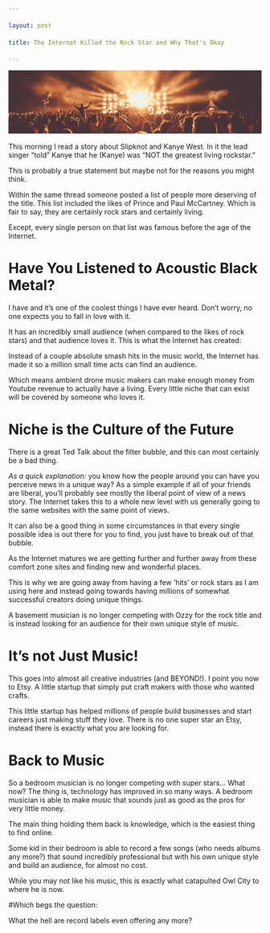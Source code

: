 ```yaml
---

layout: post

title: The Internet Killed the Rock Star and Why That's Okay

---
```


![time](/images/rock.jpg)

This morning I read a story about Slipknot and Kanye West. In it the lead singer “told” Kanye that he (Kanye) was “NOT the greatest living rockstar.”

This is probably a true statement but maybe not for the reasons you might think.

Within the same thread someone posted a list of people more deserving of the title. This list included the likes of Prince and Paul McCartney. Which is fair to say, they are certainly rock stars and certainly living.

Except, every single person on that list was famous before the age of the Internet.

# Have You Listened to Acoustic Black Metal?
I have and it’s one of the coolest things I have ever heard. Don’t worry, no one expects you to fall in love with it.

It has an incredibly small audience (when compared to the likes of rock stars) and that audience loves it. This is what the Internet has created:

Instead of a couple absolute smash hits in the music world, the Internet has made it so a million small time acts can find an audience.

Which means ambient drone music makers can make enough money from Youtube revenue to actually have a living. Every little niche that can exist will be covered by someone who loves it.

# Niche is the Culture of the Future
There is a great Ted Talk about the filter bubble, and this can most certainly be a bad thing.

*As a quick explanation:* you know how the people around you can have you perceive news in a unique way? As a simple example if all of your friends are liberal, you’ll probably see mostly the liberal point of view of a news story. The Internet takes this to a whole new level with us generally going to the same websites with the same point of views.

It can also be a good thing in some circumstances in that every single possible idea is out there for you to find, you just have to break out of that bubble.

As the Internet matures we are getting further and further away from these comfort zone sites and finding new and wonderful places.

This is why we are going away from having a few ‘hits’ or rock stars as I am using here and instead going towards having millions of somewhat successful creators doing unique things.

A basement musician is no longer competing with Ozzy for the rock title and is instead looking for an audience for their own unique style of music.

# It’s not Just Music!
This goes into almost all creative industries (and BEYOND!). I point you now to Etsy. A little startup that simply put craft makers with those who wanted crafts.

This little startup has helped millions of people build businesses and start careers just making stuff they love. There is no one super star an Etsy, instead there is exactly what you are looking for.

# Back to Music
So a bedroom musician is no longer competing with super stars… What now? The thing is, technology has improved in so many ways. A bedroom musician is able to make music that sounds just as good as the pros for very little money.

The main thing holding them back is knowledge, which is the easiest thing to find online.

Some kid in their bedroom is able to record a few songs (who needs albums any more?) that sound incredibly professional but with his own unique style and build an audience, for almost no cost.

While you may not like his music, this is exactly what catapulted Owl City to where he is now.

#Which begs the question:

What the hell are record labels even offering any more?
